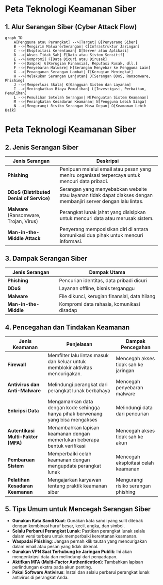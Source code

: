 # Peta Teknologi Keamanan Siber

## 1. Alur Serangan Siber (Cyber Attack Flow)

```mermaid
graph TD
    A[Pengguna atau Perangkat] -->|Target| B[Penyerang Siber]
    B -->|Mengirim Malware/Serangan| C[Infrastruktur Jaringan]
    C -->|Eksploitasi Kerentanan| D[Server atau Aplikasi]
    D -->|Akses Tidak Sah| E[Data atau Sistem Sensitif]
    E -->|Kompromi| F[Data Dicuri atau Dirusak]
    F -->|Dampak| G[Kerugian Finansial, Reputasi Rusak, dll.]
    F -->|Penyebaran Malware| H[Serangan Menyebar ke Pengguna Lain]
    G -->|Penanganan Serangan Lambat| I[Kerugian Meningkat]
    H -->|Melakukan Serangan Lanjutan| J[Serangan DDoS, Ransomware, Phishing]
    J -->|Memperluas Skala| K[Gangguan Sistem dan Layanan]
    I -->|Meningkatkan Biaya Pemulihan| L[Investigasi, Perbaikan, Pemulihan]
    L -->|Pemulihan Setelah Serangan| M[Penguatan Sistem Keamanan]
    M -->|Peningkatan Kesadaran Keamanan| N[Pengguna Lebih Siaga]
    N -->|Mengurangi Risiko Serangan Masa Depan| O[Keamanan Lebih Baik]
```


# Peta Teknologi Keamanan Siber

## 2. Jenis Serangan Siber

| **Jenis Serangan**         | **Deskripsi**                                                                 |
|----------------------------|-------------------------------------------------------------------------------|
| **Phishing**               | Penipuan melalui email atau pesan yang meniru organisasi terpercaya untuk mencuri data pribadi. |
| **DDoS (Distributed Denial of Service)** | Serangan yang menyebabkan website atau layanan tidak dapat diakses dengan membanjiri server dengan lalu lintas. |
| **Malware** (Ransomware, Trojan, Virus) | Perangkat lunak jahat yang disisipkan untuk mencuri data atau merusak sistem. |
| **Man-in-the-Middle Attack** | Penyerang memposisikan diri di antara komunikasi dua pihak untuk mencuri informasi. |

## 3. Dampak Serangan Siber

| **Jenis Serangan**         | **Dampak Utama**                                                              |
|----------------------------|-------------------------------------------------------------------------------|
| **Phishing**               | Pencurian identitas, data pribadi dicuri                                       |
| **DDoS**                   | Layanan offline, bisnis terganggu                                              |
| **Malware**                | File dikunci, kerugian finansial, data hilang                                  |
| **Man-in-the-Middle**      | Kompromi data rahasia, komunikasi disadap                                      |

## 4. Pencegahan dan Tindakan Keamanan

| **Jenis Keamanan**                     | **Penjelasan**                                                       | **Dampak Pencegahan**                         |
|----------------------------------------|-----------------------------------------------------------------------|-----------------------------------------------|
| **Firewall**                           | Memfilter lalu lintas masuk dan keluar untuk memblokir aktivitas mencurigakan. | Mencegah akses tidak sah ke jaringan          |
| **Antivirus dan Anti-Malware**         | Melindungi perangkat dari perangkat lunak berbahaya                    | Mencegah penyebaran malware                   |
| **Enkripsi Data**                      | Mengamankan data dengan kode sehingga hanya pihak berwenang yang bisa mengakses | Melindungi data dari pencurian                |
| **Autentikasi Multi-Faktor (MFA)**     | Menambahkan lapisan keamanan dengan memerlukan beberapa bentuk verifikasi | Mencegah akses tidak sah ke akun              |
| **Pembaruan Sistem**                   | Memperbaiki celah keamanan dengan mengupdate perangkat lunak            | Mencegah eksploitasi celah keamanan           |
| **Pelatihan Kesadaran Keamanan**       | Mengajarkan karyawan tentang praktik keamanan siber                    | Mengurangi risiko serangan phishing           |

## 5. Tips Umum untuk Mencegah Serangan Siber

- **Gunakan Kata Sandi Kuat**: Gunakan kata sandi yang sulit ditebak dengan kombinasi huruf besar, kecil, angka, dan simbol.
- **Selalu Perbarui Perangkat Lunak**: Pastikan perangkat lunak selalu dalam versi terbaru untuk memperbaiki kerentanan keamanan.
- **Waspadai Phishing**: Jangan pernah klik tautan yang mencurigakan dalam email atau pesan yang tidak dikenal.
- **Gunakan VPN Saat Terhubung ke Jaringan Publik**: Ini akan mengenkripsi data dan melindungi dari penyadapan.
- **Aktifkan MFA (Multi-Factor Authentication)**: Tambahkan lapisan perlindungan ekstra pada akun penting.
- **Pakai Software Antivirus**: Instal dan selalu perbarui perangkat lunak antivirus di perangkat Anda.
